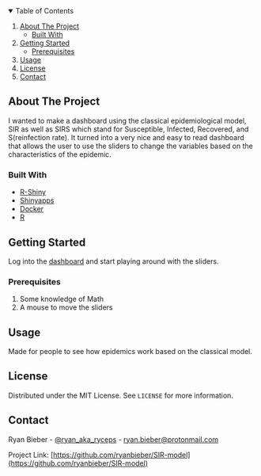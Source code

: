 
<!--
*** Thanks for checking out the Best-README-Template. If you have a suggestion
*** that would make this better, please fork the repo and create a pull request
*** or simply open an issue with the tag "enhancement".
*** Thanks again! Now go create something AMAZING! :D
-->



<!-- PROJECT SHIELDS -->
<!--
*** I'm using markdown "reference style" links for readability.
*** Reference links are enclosed in brackets [ ] instead of parentheses ( ).
*** See the bottom of this document for the declaration of the reference variables
*** for contributors-url, forks-url, etc. This is an optional, concise syntax you may use.
*** https://www.markdownguide.org/basic-syntax/#reference-style-links
-->



<!-- TABLE OF CONTENTS -->
<details open="open">
  <summary>Table of Contents</summary>
  <ol>
    <li>
      <a href="#about-the-project">About The Project</a>
      <ul>
        <li><a href="#built-with">Built With</a></li>
      </ul>
    </li>
    <li>
      <a href="#getting-started">Getting Started</a>
      <ul>
        <li><a href="#prerequisites">Prerequisites</a></li>
      </ul>
    </li>
    <li><a href="#usage">Usage</a></li>
    <li><a href="#license">License</a></li>
    <li><a href="#contact">Contact</a></li>
  </ol>
</details>



<!-- ABOUT THE PROJECT -->
## About The Project

I wanted to make a dashboard using the classical epidemiological model, SIR as well as SIRS which stand for Susceptible, Infected, Recovered, and S(reinfection rate). It turned into a very nice and easy to read dashboard that allows the user to use the sliders to change the variables based on the characteristics of the epidemic.

### Built With

* [R-Shiny](https://shiny.rstudio.com/)
* [Shinyapps](https://www.shinyapps.io/)
* [Docker](https://www.docker.com/)
* [R](https://www.r-project.org/)



<!-- GETTING STARTED -->
## Getting Started
Log into the [dashboard](https://ryanbieber.shinyapps.io/sir-model/) and start playing around with the sliders. 

### Prerequisites

1. Some knowledge of Math
2. A mouse to move the sliders


<!-- USAGE EXAMPLES -->
## Usage

Made for people to see how epidemics work based on the classical model.

<!-- LICENSE -->
## License

Distributed under the MIT License. See `LICENSE` for more information.



<!-- CONTACT -->
## Contact

Ryan Bieber - [@ryan_aka_ryceps](https://www.instagram.com/ryan_aka_ryeceps/) - ryan.bieber@protonmail.com

Project Link: [https://github.com/ryanbieber/SIR-model](https://github.com/ryanbieber/SIR-model)





<!-- MARKDOWN LINKS & IMAGES -->
<!-- https://www.markdownguide.org/basic-syntax/#reference-style-links -->
[contributors-shield]: https://img.shields.io/github/contributors/othneildrew/Best-README-Template.svg?style=for-the-badge
[contributors-url]: https://github.com/othneildrew/Best-README-Template/graphs/contributors
[forks-shield]: https://img.shields.io/github/forks/othneildrew/Best-README-Template.svg?style=for-the-badge
[forks-url]: https://github.com/othneildrew/Best-README-Template/network/members
[stars-shield]: https://img.shields.io/github/stars/othneildrew/Best-README-Template.svg?style=for-the-badge
[stars-url]: https://github.com/othneildrew/Best-README-Template/stargazers
[issues-shield]: https://img.shields.io/github/issues/othneildrew/Best-README-Template.svg?style=for-the-badge
[issues-url]: https://github.com/othneildrew/Best-README-Template/issues
[license-shield]: https://img.shields.io/github/license/othneildrew/Best-README-Template.svg?style=for-the-badge
[license-url]: https://github.com/othneildrew/Best-README-Template/blob/master/LICENSE.txt
[linkedin-shield]: https://img.shields.io/badge/-LinkedIn-black.svg?style=for-the-badge&logo=linkedin&colorB=555
[linkedin-url]: https://linkedin.com/in/othneildrew
[product-screenshot]: images/screenshot.png
